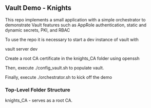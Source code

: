 ## Vault Demo - Knights
This repo implements a small application with a simple orchestrator to demonstrate 
Vault features such as AppRole authentication, static and dynamic secrets, PKI, and RBAC

To use the repo it is necessary to start a dev instance of vault with

vault server dev

Create a root CA certificate in the knights_CA folder using openssh

Then, execute ./config_vault.sh to populate vault.

Finally, execute ./orchestrator.sh to kick off the demo

### Top-Level Folder Structure
knights_CA - serves as a root CA.  


